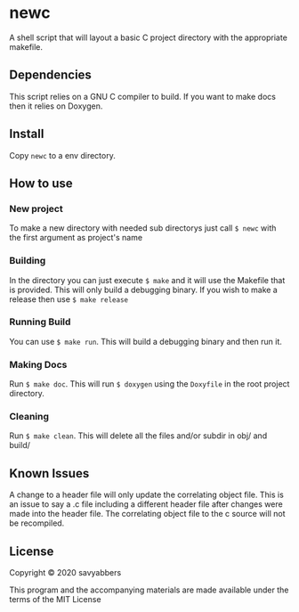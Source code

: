 # newc
A shell script that will layout a basic C project directory with the
appropriate makefile.

## Dependencies
This script relies on a GNU C compiler to build.
If you want to make docs then it relies on Doxygen.

## Install
Copy ```newc``` to a env directory.

## How to use

### New project
To make a new directory with needed sub directorys just call ```$ newc``` with
the first argument as project's name

### Building
In the directory you can just execute ```$ make``` and it will use the Makefile
that is provided. This will only build a debugging binary. If you wish to make
a release then use ```$ make release```

### Running Build
You can use ```$ make run```. This will build a debugging binary and then run
it.

### Making Docs
Run ```$ make doc```. This will run ```$ doxygen``` using the ```Doxyfile```
in the root project directory.

### Cleaning
Run ```$ make clean```. This will delete all the files and/or subdir in obj/
and build/

## Known Issues
A change to a header file will only update the correlating object file. This is
an issue to say a .c file including a different header file after changes were
made into the header file. The correlating object file to the c source will not
be recompiled.

## License
Copyright © 2020 savyabbers

This program and the accompanying materials are made available under the
terms of the MIT License
